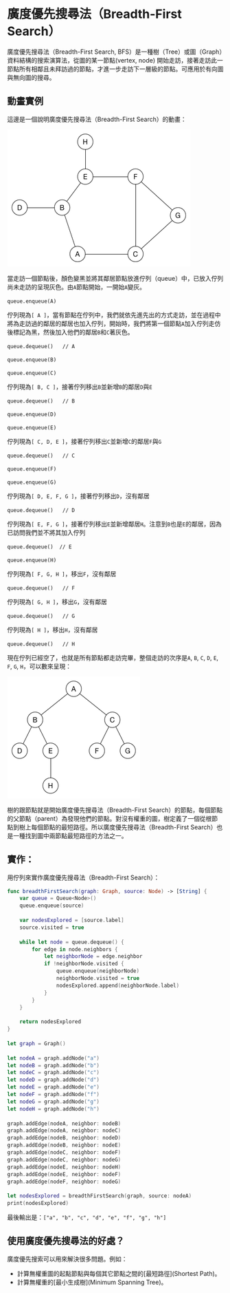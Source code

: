 # 廣度優先搜尋法（Breadth-First Search）

廣度優先搜尋法（Breadth-First Search, BFS）是一種樹（Tree）或圖（Graph）資料結構的搜索演算法，從圖的某一節點(vertex, node) 開始走訪，接著走訪此一節點所有相鄰且未拜訪過的節點，才進一步走訪下一層級的節點。可應用於有向圖與無向圖的搜尋。

## 動畫實例

這邊是一個說明廣度優先搜尋法（Breadth-First Search）的動畫：

![Animated example of a breadth-first search](/gitBook/pics/AnimatedExample.gif)

當走訪一個節點後，顏色變黑並將其鄰居節點放進佇列（queue）中，已放入佇列尚未走訪的呈現灰色。由`A`節點開始，一開始`A`變灰。

`queue.enqueue(A)`

佇列現為`[ A ]`，當有節點在佇列中，我們就依先進先出的方式走訪，並在過程中將為走訪過的鄰居的鄰居也加入佇列，開始時，我們將第一個節點`A`加入佇列走仿後標記為黑，然後加入他們的鄰居`B`和`C`著灰色。

`queue.dequeue()   // A`

`queue.enqueue(B)`

`queue.enqueue(C)`

佇列現為`[ B, C ]`，接著佇列移出`B`並新增`B`的鄰居`D`與`E`

`queue.dequeue()   // B`

`queue.enqueue(D)`

`queue.enqueue(E)`

佇列現為`[ C, D, E ]`，接著佇列移出`C`並新增`C`的鄰居`F`與`G`

`queue.dequeue()   // C`

`queue.enqueue(F)`

`queue.enqueue(G)`

佇列現為`[ D, E, F, G ]`，接著佇列移出`D`，沒有鄰居

`queue.dequeue()   // D`

佇列現為`[ E, F, G ]`，接著佇列移出`E`並新增鄰居`H`。注意到`B`也是`E`的鄰居，因為已訪問我們並不將其加入佇列

`queue.dequeue()  // E`

`queue.enqueue(H)`

佇列現為`[ F, G, H ]`，移出`F`，沒有鄰居

`queue.dequeue()   // F`

佇列現為`[ G, H ]`，移出`G`，沒有鄰居

`queue.dequeue()   // G`

佇列現為`[ H ]`，移出`H`，沒有鄰居

`queue.dequeue()   // H`

現在佇列已經空了，也就是所有節點都走訪完畢，整個走訪的次序是`A`, `B`, `C`, `D`, `E`, `F`, `G`, `H`，可以數來呈現：

![The BFS tree](/gitBook/pics/TraversalTree.png)

樹的跟節點就是開始廣度優先搜尋法（Breadth-First Search）的節點，每個節點的父節點（parent）為發現他們的節點。對沒有權重的圖，樹定義了一個從根節點到樹上每個節點的最短路徑。所以廣度優先搜尋法（Breadth-First Search）也是一種找到圖中兩節點最短路徑的方法之一。

## 實作：

用佇列來實作廣度優先搜尋法（Breadth-First Search）：

```swift
func breadthFirstSearch(graph: Graph, source: Node) -> [String] {
	var queue = Queue<Node>()
	queue.enqueue(source)
	
	var nodesExplored = [source.label]
	source.visited = true
	
	while let node = queue.dequeue() {
		for edge in node.neighbors {
			let neighborNode = edge.neighbor
			if !neighborNode.visited {
				queue.enqueue(neighborNode)
				neighborNode.visited = true
				nodesExplored.append(neighborNode.label)
			}
		}
	}
	
	return nodesExplored
}

let graph = Graph()

let nodeA = graph.addNode("a")
let nodeB = graph.addNode("b")
let nodeC = graph.addNode("c")
let nodeD = graph.addNode("d")
let nodeE = graph.addNode("e")
let nodeF = graph.addNode("f")
let nodeG = graph.addNode("g")
let nodeH = graph.addNode("h")

graph.addEdge(nodeA, neighbor: nodeB)
graph.addEdge(nodeA, neighbor: nodeC)
graph.addEdge(nodeB, neighbor: nodeD)
graph.addEdge(nodeB, neighbor: nodeE)
graph.addEdge(nodeC, neighbor: nodeF)
graph.addEdge(nodeC, neighbor: nodeG)
graph.addEdge(nodeE, neighbor: nodeH)
graph.addEdge(nodeE, neighbor: nodeF)
graph.addEdge(nodeF, neighbor: nodeG)

let nodesExplored = breadthFirstSearch(graph, source: nodeA)
print(nodesExplored)
```

最後輸出是：`["a", "b", "c", "d", "e", "f", "g", "h"]`

## 使用廣度優先搜尋法的好處？

廣度優先搜索可以用來解決很多問題。例如：

* 計算無權重圖的起點節點與每個其它節點之間的[最短路徑](Shortest Path)。
* 計算無權重的[最小生成樹](Minimum Spanning Tree)。

